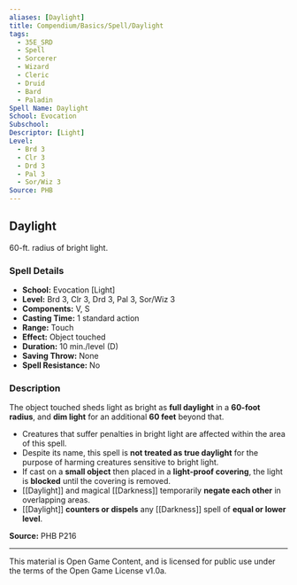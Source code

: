 ```yaml
---
aliases: [Daylight]
title: Compendium/Basics/Spell/Daylight
tags:
  - 35E_SRD
  - Spell
  - Sorcerer
  - Wizard
  - Cleric
  - Druid
  - Bard
  - Paladin
Spell Name: Daylight
School: Evocation
Subschool: 
Descriptor: [Light]
Level:
  - Brd 3
  - Clr 3
  - Drd 3
  - Pal 3
  - Sor/Wiz 3
Source: PHB
---
```


## Daylight

60-ft. radius of bright light.

### Spell Details

- **School:** Evocation [Light]  
- **Level:** Brd 3, Clr 3, Drd 3, Pal 3, Sor/Wiz 3  
- **Components:** V, S  
- **Casting Time:** 1 standard action  
- **Range:** Touch  
- **Effect:** Object touched  
- **Duration:** 10 min./level (D)  
- **Saving Throw:** None  
- **Spell Resistance:** No  

### Description

The object touched sheds light as bright as **full daylight** in a **60-foot radius**, and **dim light** for an additional **60 feet** beyond that.

- Creatures that suffer penalties in bright light are affected within the area of this spell.
- Despite its name, this spell is **not treated as true daylight** for the purpose of harming creatures sensitive to bright light.
- If cast on a **small object** then placed in a **light-proof covering**, the light is **blocked** until the covering is removed.
- [[Daylight]] and magical [[Darkness]] temporarily **negate each other** in overlapping areas.
- [[Daylight]] **counters or dispels** any [[Darkness]] spell of **equal or lower level**.

**Source:** PHB P216

---

This material is Open Game Content, and is licensed for public use under  
the terms of the Open Game License v1.0a.
